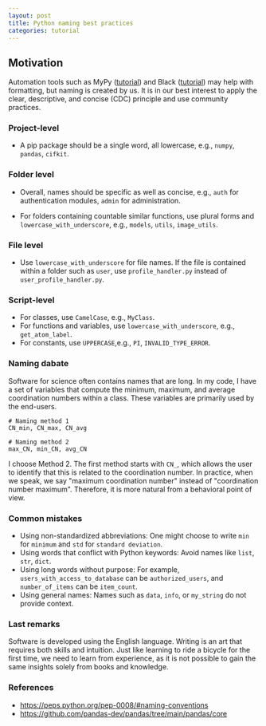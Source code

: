 ```yaml
---
layout: post
title: Python naming best practices
categories: tutorial
---
```


## Motivation

Automation tools such as MyPy
([tutorial](https://bobleesj.github.io/python/2024/06/04/python-static-type-checking.html))
and Black
([tutorial](https://bobleesj.github.io/tutorial/2024/03/11/python-styling-guide.html))
may help with formatting, but naming is created by us. It is in our best
interest to apply the clear, descriptive, and concise (CDC) principle and use
community practices.

### Project-level

- A pip package should be a single word, all lowercase, e.g., `numpy`, `pandas`,
  `cifkit`.

### Folder level

- Overall, names should be specific as well as concise, e.g., `auth` for
  authentication modules, `admin` for administration.

- For folders containing countable similar functions, use plural forms and
  `lowercase_with_underscore`, e.g., `models`, `utils`, `image_utils`.

### File level

- Use `lowercase_with_underscore` for file names. If the file is contained
  within a folder such as `user`, use `profile_handler.py` instead of
  `user_profile_handler.py`.

### Script-level

- For classes, use `CamelCase`, e.g., `MyClass`.
- For functions and variables, use `lowercase_with_underscore`, e.g.,
  `get_atom_label`.
- For constants, use `UPPERCASE`,e.g., `PI`, `INVALID_TYPE_ERROR`.

### Naming dabate

Software for science often contains names that are long. In my code, I have a
set of variables that compute the minimum, maximum, and average coordination
numbers within a class. These variables are primarily used by the end-users.

```
# Naming method 1
CN_min, CN_max, CN_avg

# Naming method 2
max_CN, min_CN, avg_CN
```

I choose Method 2. The first method starts with `CN_`, which allows the user to
identify that this is related to the coordination number. In practice, when we
speak, we say "maximum coordination number" instead of "coordination number
maximum". Therefore, it is more natural from a behavioral point of view.

### Common mistakes

- Using non-standardized abbreviations: One might choose to write `min` for
  `minimum` and `std` for `standard deviation`.
- Using words that conflict with Python keywords: Avoid names like `list`,
  `str`, `dict`.
- Using long words without purpose: For example, `users_with_access_to_database`
  can be `authorized_users`, and `number_of_items` can be `item_count`.
- Using general names: Names such as `data`, `info`, or `my_string` do not
  provide context.

### Last remarks

Software is developed using the English language. Writing is an art that
requires both skills and intuition. Just like learning to ride a bicycle for the
first time, we need to learn from experience, as it is not possible to gain the
same insights solely from books and knowledge.

### References

- https://peps.python.org/pep-0008/#naming-conventions
- https://github.com/pandas-dev/pandas/tree/main/pandas/core
